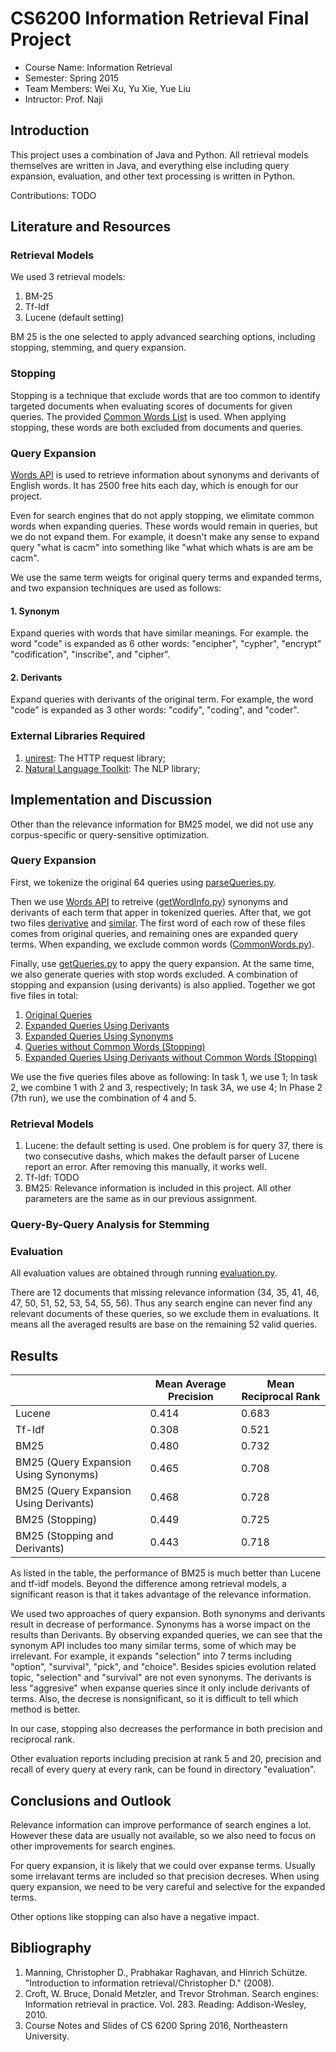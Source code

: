 # CS6200 Information Retrieval Final Project

* Course Name: Information Retrieval
* Semester: Spring 2015
* Team Members: Wei Xu, Yu Xie, Yue Liu
* Intructor: Prof. Naji

## Introduction
This project uses a combination of Java and Python. All retrieval models themselves are written in Java, and everything else including query expansion, evaluation, and other text processing is written in Python.

Contributions: TODO

## Literature and Resources
###  Retrieval Models
We used 3 retrieval models:

1. BM-25
2. Tf-Idf
3. Lucene (default setting)

BM 25 is the one selected to apply advanced searching options, including stopping, stemming, and query expansion.

### Stopping
Stopping is a technique that exclude words that are too common to identify targeted documents when evaluating scores of documents for given queries. The provided [Common Words List](common_words) is used. When applying stopping, these words are both excluded from documents and queries.

### Query Expansion
[Words API](https://www.wordsapi.com/) is used to retrieve information about synonyms and derivants of English words. It has 2500 free hits each day, which is enough for our project.

Even for search engines that do not apply stopping, we elimitate common words when expanding queries. These words would remain in queries, but we do not expand them. For example, it doesn't make any sense to expand query "what is cacm" into something like "what which whats is are am be cacm".

We use the same term weigts for original query terms and expanded terms, and two expansion techniques are used as follows: 

#### 1. Synonym
Expand queries with words that have similar meanings. For example. the word "code" is expanded as 6 other words: "encipher", "cypher", "encrypt" "codification", "inscribe", and "cipher".

#### 2. Derivants
Expand queries with derivants of the original term. For example, the word "code" is expanded as 3 other words: "codify", "coding", and "coder".

### External Libraries Required
1. [unirest](http://unirest.io/): The HTTP request library;
2. [Natural Language Toolkit](http://www.nltk.org/): The NLP library;

## Implementation and Discussion
Other than the relevance information for BM25 model, we did not use any corpus-specific or query-sensitive optimization.

### Query Expansion
First, we tokenize the original 64 queries using [parseQueries.py](/python/parseQueries.py).

Then we use [Words API](https://www.wordsapi.com/) to retreive ([getWordInfo.py](/python/getWordInfo.py)) synonyms and derivants of each term that apper in tokenized queries. After that, we got two files [derivative](/python/derivative.txt) and [similar](/python/similar.txt). The first word of each row of these files comes from original queries, and remaining ones are expanded query terms. When expanding, we exclude common words ([CommonWords.py](/python/CommonWords.py)).

Finally, use [getQueries.py](/python/getQueries.py) to appy the query expansion. At the same time, we also generate queries with stop words excluded. A combination of stopping and expansion (using derivants) is also applied. Together we got five files in total:

1. [Original Queries](/queries/originalQueriesTokens.txt)
2. [Expanded Queries Using Derivants](/queries/expandedQueriesTokensUsingDerivantsOriginalIncluded.txt)
3. [Expanded Queries Using Synonyms](/queries/expandedQueriesTokensUsingSynonymOriginalIncluded.txt)
4. [Queries without Common Words (Stopping)](/queries/stoppedQueriesTokens.txt)
5. [Expanded Queries Using Derivants without Common Words (Stopping)](/queries/stoppedExpandedQueriesTokensUsingDerivantsOriginalIncluded.txt)

We use the five queries files above as following: In task 1, we use 1; In task 2, we combine 1 with 2 and 3, respectively; In task 3A, we use 4; In Phase 2 (7th run), we use the combination of 4 and 5.

### Retrieval Models
1. Lucene: the default setting is used. One problem is for query 37, there is two consecutive dashs, which makes the default parser of Lucene report an error. After removing this manually, it works well.
2. Tf-Idf: TODO
3. BM25: Relevance information is included in this project. All other parameters are the same as in our previous assignment.

### Query-By-Query Analysis for Stemming

### Evaluation
All evaluation values are obtained through running [evaluation.py](/python/evaluation.py).

There are 12 documents that missing relevance information (34, 35, 41, 46, 47, 50, 51, 52, 53, 54, 55, 56). Thus any search engine can never find any relevant documents of these queries, so we exclude them in evaluations. It means all the averaged results are base on the remaining 52 valid queries.

## Results
|   | Mean Average Precision    | Mean Reciprocal Rank  |
|----------------------------------------   |------------------------   |---------------------- |
| Lucene    | 0.414     | 0.683     |
| Tf-Idf    | 0.308     | 0.521     |
| BM25  | 0.480     | 0.732     |
| BM25 (Query Expansion Using Synonyms)     | 0.465     | 0.708     |
| BM25 (Query Expansion Using Derivants)    | 0.468     | 0.728     |
| BM25 (Stopping)   | 0.449     | 0.725     |
| BM25 (Stopping and Derivants)     | 0.443     | 0.718     |

As listed in the table, the performance of BM25 is much better than Lucene and tf-idf models. Beyond the difference among retrieval models, a significant reason is that it takes advantage of the relevance information.

We used two approaches of query expansion. Both synonyms and derivants result in decrease of performance. Synonyms has a worse impact on the results than Derivants. By observing expanded queries, we can see that the synonym API includes too many similar terms, some of which may be irrelevant. For example, it expands "selection" into 7 terms including "option", "survival", "pick", and "choice". Besides spicies evolution related topic, "selection" and "survival" are not even synonyms. The derivants is less "aggresive" when expanse queries since it only include derivants of terms. Also, the decrese is nonsignificant, so it is difficult to tell which method is better.

In our case, stopping also decreases the performance in both precision and reciprocal rank.

Other evaluation reports including precision at rank 5 and 20, precision and recall of every query at every rank, can be found in directory "evaluation".

## Conclusions and Outlook
Relevance information can improve performance of search engines a lot. However these data are usually not available, so we also need to focus on other improvements for search engines. 

For query expansion, it is likely that we could over expanse terms. Usually some irrelavant terms are included so that precision decreses. When using query expansion, we need to be very careful and selective for the expanded terms.

Other options like stopping can also have a negative impact. 

## Bibliography
1. Manning, Christopher D., Prabhakar Raghavan, and Hinrich Schütze. "Introduction to information retrieval/Christopher D." (2008).
2. Croft, W. Bruce, Donald Metzler, and Trevor Strohman. Search engines: Information retrieval in practice. Vol. 283. Reading: Addison-Wesley, 2010.
3. Course Notes and Slides of CS 6200 Spring 2016, Northeastern University.



